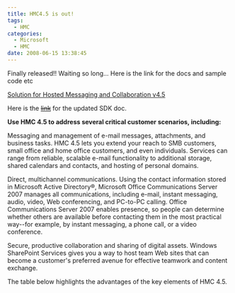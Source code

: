 ```yaml
---
title: HMC4.5 is out!
tags:
  - HMC
categories:
  - Microsoft
  - HMC
date: 2008-06-15 13:38:45
---
```


Finally released!! Waiting so long...
Here is the link for the docs and sample code etc

[Solution for Hosted Messaging and Collaboration v4.5](https://technet.microsoft.com/en-us/library/cc526352.aspx)

Here is the ~~[link](http://www.microsoft.com/downloads/details.aspx?FamilyId=CE3FC537-86AE-4802-9A05-43E2A27A4B45&amp;displaylang=en)~~ for the updated SDK doc.

**Use HMC 4.5 to address several critical customer scenarios, including:**

Messaging and management of e-mail messages, attachments, and business tasks. HMC 4.5 lets you extend your reach to SMB customers, small office and home office customers, and even individuals. Services can range from reliable, scalable e-mail functionality to additional storage, shared calendars and contacts, and hosting of personal domains.

Direct, multichannel communications. Using the contact information stored in Microsoft Active Directory®, Microsoft Office Communications Server 2007 manages all communications, including e-mail, instant messaging, audio, video, Web conferencing, and PC-to-PC calling. Office Communications Server 2007 enables presence, so people can determine whether others are available before contacting them in the most practical way--for example, by instant messaging, a phone call, or a video conference.

Secure, productive collaboration and sharing of digital assets. Windows SharePoint Services gives you a way to host team Web sites that can become a customer's preferred avenue for effective teamwork and content exchange.

The table below highlights the advantages of the key elements of HMC 4.5.
